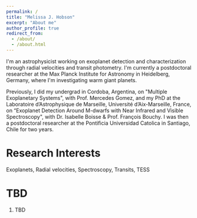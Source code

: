 ```yaml
---
permalink: /
title: "Melissa J. Hobson"
excerpt: "About me"
author_profile: true
redirect_from: 
  - /about/
  - /about.html
---
```


I'm an astrophysicist working on exoplanet detection and characterization through radial velocities and transit photometry. I'm currently a postdoctoral researcher at the Max Planck Institute for Astronomy in Heidelberg, Germany, where I'm investigating warm giant planets. 

Previously, I did my undergrad in Cordoba, Argentina, on "Multiple Exoplanetary Systems", with Prof. Mercedes Gomez, and my PhD at the Laboratoire d’Astrophysique de Marseille,
Université d’Aix-Marseille, France, on “Exoplanet Detection Around M-dwarfs with Near Infrared and Visible Spectroscopy", with Dr. Isabelle Boisse & Prof. François Bouchy. I was then a postdoctoral researcher at the Pontificia Universidad Catolica in Santiago, Chile for two years. 

Research Interests
======
Exoplanets, Radial velocities, Spectroscopy, Transits, TESS

TBD
======
1. TBD
